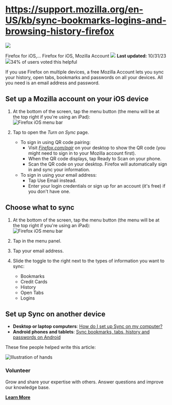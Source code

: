 # https://support.mozilla.org/en-US/kb/sync-bookmarks-logins-and-browsing-history-firefox

[![](https://assets-prod.sumo.prod.webservices.mozgcp.net/media/uploads/products/2020-04-14-08-37-48-1aeaf0_1.png)](https://support.mozilla.org/en-US/products/ios "Firefox for iOS")

Firefox for iOS,... Firefox for iOS, Mozilla Account ![](https://assets-prod.sumo.prod.webservices.mozgcp.net/static/pencil.e33c563f24c4f989.svg) **Last updated:** 10/31/23 ![](https://assets-prod.sumo.prod.webservices.mozgcp.net/static/thumbs-up.2cbd5d41625a84a7.svg)34% of users voted this helpful

If you use Firefox on multiple devices, a free Mozilla Account lets you sync your history, open tabs, bookmarks and passwords on all your devices. All you need is an email address and password.

## Set up a Mozilla account on your iOS device

1.  At the bottom of the screen, tap the menu button (the menu will be at the top right if you're using an iPad):  
    ![Firefox iOS menu bar](https://assets-prod.sumo.prod.webservices.mozgcp.net/media/uploads/gallery/images/2024-01-29-05-40-57-486dd1.png)
    
2.  Tap to open the _Turn on Sync_ page.
    *   To sign in using QR code pairing:
        *   Visit _[Firefox.com/pair](http://firefox.com/pair)_ on your desktop to show the QR code (you might need to sign in to your Mozilla account first).
        *   When the QR code displays, tap Ready to Scan on your phone.
        *   Scan the QR code on your desktop. Firefox will automatically sign in and sync your information.
    *   To sign in using your email address:
        *   Tap Use Email instead.
        *   Enter your login credentials or sign up for an account (it's free) if you don't have one.

## Choose what to sync

1.  At the bottom of the screen, tap the menu button (the menu will be at the top right if you're using an iPad):  
    ![Firefox iOS menu bar](https://assets-prod.sumo.prod.webservices.mozgcp.net/media/uploads/gallery/images/2024-01-29-05-40-57-486dd1.png)
    
2.  Tap in the menu panel.
3.  Tap your email address.
4.  Slide the toggle to the right next to the types of information you want to sync:
    *   Bookmarks
    *   Credit Cards
    *   History
    *   Open Tabs
    *   Logins

## Set up Sync on another device

*   **Desktop or laptop computers**: [How do I set up Sync on my computer?](https://support.mozilla.org/en-US/kb/how-do-i-set-sync-my-computer)
*   **Android phones and tablets**: [Sync bookmarks, tabs, history and passwords on Android](https://support.mozilla.org/en-US/kb/sync-bookmarks-tabs-history-and-passwords-android)

These fine people helped write this article:

![Illustration of hands](https://assets-prod.sumo.prod.webservices.mozgcp.net/static/volunteer.a3be8d331849774b.png)

### Volunteer

Grow and share your expertise with others. Answer questions and improve our knowledge base.

**[Learn More](https://support.mozilla.org/en-US/contribute)**